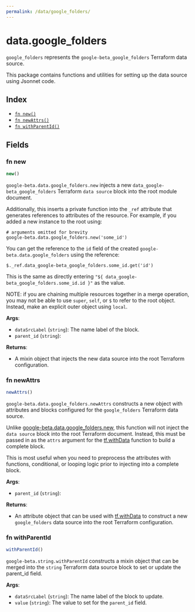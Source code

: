 ```yaml
---
permalink: /data/google_folders/
---
```


# data.google_folders

`google_folders` represents the `google-beta_google_folders` Terraform data source.



This package contains functions and utilities for setting up the data source using Jsonnet code.


## Index

* [`fn new()`](#fn-new)
* [`fn newAttrs()`](#fn-newattrs)
* [`fn withParentId()`](#fn-withparentid)

## Fields

### fn new

```ts
new()
```


`google-beta.data.google_folders.new` injects a new `data_google-beta_google_folders` Terraform `data source`
block into the root module document.

Additionally, this inserts a private function into the `_ref` attribute that generates references to attributes of the
resource. For example, if you added a new instance to the root using:

    # arguments omitted for brevity
    google-beta.data.google_folders.new('some_id')

You can get the reference to the `id` field of the created `google-beta.data.google_folders` using the reference:

    $._ref.data_google-beta_google_folders.some_id.get('id')

This is the same as directly entering `"${ data_google-beta_google_folders.some_id.id }"` as the value.

NOTE: if you are chaining multiple resources together in a merge operation, you may not be able to use `super`, `self`,
or `$` to refer to the root object. Instead, make an explicit outer object using `local`.

**Args**:
  - `dataSrcLabel` (`string`): The name label of the block.
  - `parent_id` (`string`): 

**Returns**:
- A mixin object that injects the new data source into the root Terraform configuration.


### fn newAttrs

```ts
newAttrs()
```


`google-beta.data.google_folders.newAttrs` constructs a new object with attributes and blocks configured for the `google_folders`
Terraform data source.

Unlike [google-beta.data.google_folders.new](#fn-google_foldersnew), this function will not inject the `data source`
block into the root Terraform document. Instead, this must be passed in as the `attrs` argument for the
[tf.withData](https://github.com/tf-libsonnet/core/tree/main/docs#fn-withdata) function to build a complete block.

This is most useful when you need to preprocess the attributes with functions, conditional, or looping logic prior to
injecting into a complete block.

**Args**:
  - `parent_id` (`string`): 

**Returns**:
  - An attribute object that can be used with [tf.withData](https://github.com/tf-libsonnet/core/tree/main/docs#fn-withdata) to construct a new `google_folders` data source into the root Terraform configuration.


### fn withParentId

```ts
withParentId()
```

`google-beta.string.withParentId` constructs a mixin object that can be merged into the `string`
Terraform data source block to set or update the parent_id field.



**Args**:
  - `dataSrcLabel` (`string`): The name label of the block to update.
  - `value` (`string`): The value to set for the `parent_id` field.
